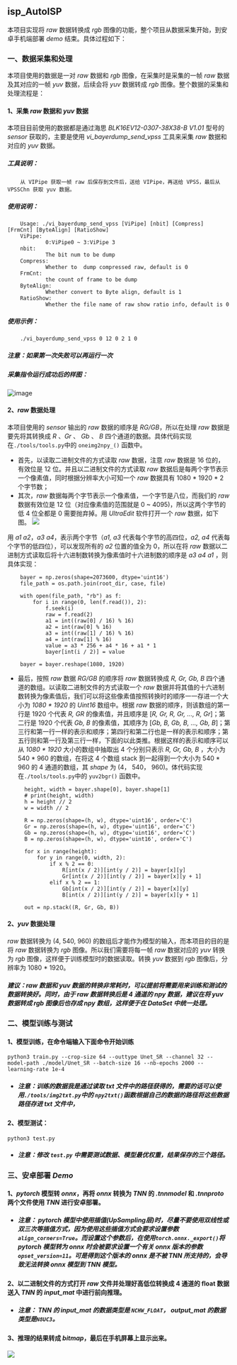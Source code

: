 ## **isp_AutoISP**
本项目实现将 _raw_ 数据转换成 _rgb_ 图像的功能，整个项目从数据采集开始，到安卓手机端部署 *demo* 结束。具体过程如下：

### **一、数据采集和处理**
本项目使用的数据是一对 _raw_ 数据和 _rgb_ 图像，在采集时是采集的一帧 _raw_ 数据及其对应的一帧 _yuv_ 数据，后续会将 _yuv_ 数据转成 _rgb_ 图像。整个数据的采集和处理流程是：

#### 1、采集 _raw_ 数据和 _yuv_ 数据
本项目目前使用的数据都是通过海思 _BLK16EV12-0307-38X38-B V1.01_ 型号的 _sensor_ 获取的，主要是使用 _vi_bayerdump_send_vpss_ 工具来采集 _raw_ 数据和对应的 _yuv_ 数据。
##### 工具说明：
        从 VIPipe 获取一帧 raw 后保存到文件后，送给 VIPipe，再送给 VPSS，最后从 VPSSChn 获取 yuv 数据。
##### 使用说明：
        Usage: ./vi_bayerdump_send_vpss [ViPipe] [nbit] [Compress] [FrmCnt] [ByteAlign] [RatioShow]
        ViPipe: 
                0:ViPipe0 ~ 3:ViPipe 3
        nbit: 
                The bit num to be dump
        Compress: 
                Whether to  dump compressed raw, default is 0
        FrmCnt: 
                the count of frame to be dump
        ByteAlign: 
                Whether convert to Byte align, default is 1
        RatioShow: 
                Whether the file name of raw show ratio info, default is 0
##### 使用示例：
        ./vi_bayerdump_send_vpss 0 12 0 2 1 0

##### 注意：如果第一次失败可以再运行一次

##### 采集指令运行成功后的样图：
![image](./figures/image1.jpg)

#### 2、_raw_ 数据处理
本项目使用的 _sensor_ 输出的 _raw_ 数据的顺序是 _RG/GB_，所以在处理 _raw_ 数据是要先将其转换成 _R_ 、_Gr_ 、 _Gb_ 、 _B_ 四个通道的数据。具体代码实现在`./tools/tools.py`中的 `oneimg2npy_()` 函数中。 
* 首先，以读取二进制文件的方式读取 _raw_ 数据，注意 _raw_ 数据是 16 位的，有效位是 12 位。并且以二进制文件的方式读取 _raw_ 数据后是每两个字节表示一个像素值，同时根据分辨率大小可知一个 _raw_ 数据具有 1080 * 1920 * 2 个字节数；
* 其次，_raw_ 数据每两个字节表示一个像素值，一个字节是八位，而我们的 _raw_ 数据有效位是 12 位（对应像素值的范围就是 0 ~ 4095)，所以这两个字节的低 4 位全都是 0 需要抛弃掉。用 *UltraEdit* 软件打开一个 _raw_ 数据，如下图。
![](./figures/image3.png)

用 _a1 a2_，_a3 a4_，表示两个字节（*a1, a3* 代表每个字节的高四位，_a2, a4_ 代表每个字节的低四位），可以发现所有的 _a2_ 位置的值全为 0，所以在将 _raw_ 数据以二进制方式读取后将十六进制数转换为像素值时十六进制数的顺序是 _a3 a4 a1_ ，则具体实现：
        
        bayer = np.zeros(shape=2073600, dtype='uint16')
        file_path = os.path.join(root_dir, case, file)

        with open(file_path, "rb") as f:
            for i in range(0, len(f.read()), 2):
                f.seek(i)
                raw = f.read(2)
                a1 = int((raw[0] / 16) % 16)
                a2 = int(raw[0] % 16)
                a3 = int((raw[1] / 16) % 16)
                a4 = int(raw[1] % 16)
                value = a3 * 256 + a4 * 16 + a1 * 1
                bayer[int(i / 2)] = value

        bayer = bayer.reshape(1080, 1920)
    
* 最后，按照 _raw_ 数据 _RG/GB_ 的顺序将 _raw_ 数据转换成 _R, Gr, Gb, B_ 四个通道的数组。以读取二进制文件的方式读取一个 _raw_ 数据并将其值的十六进制数转换为像素值后，我们可以将这些像素值按照转换时的顺序一一存进一个大小为 _1080 * 1920_ 的 _Uint16_ 数组中。根据 _raw_ 数据的顺序，则该数组的第一行是 1920 个代表 _R, GR_ 的像素值，并且顺序是 [_R, Gr, R, Gr, ..., R, Gr_]；第二行是 1920 个代表 _Gb, B_ 的像素值，其顺序为 [_Gb, B, Gb, B, ..., Gb, B_]；第三行和第一行一样的表示和顺序；第四行和第二行也是一样的表示和顺序；第五行则和第一行及第三行一样，下面的以此类推。根据这样的表示和顺序可以从 _1080 * 1920_ 大小的数组中抽取出 4 个分别只表示 _R, Gr, Gb, B_ ，大小为 540 * 960 的数组，在将这 4 个数组 stack 到一起得到一个大小为 540 * 960 的 4 通道的数组，其 _shape_ 为 (4， 540， 960)。体代码实现在`./tools/tools.py`中的 `yuv2bgr()` 函数中。

        height, width = bayer.shape[0], bayer.shape[1]
        # print(height, width)
        h = height // 2
        w = width // 2

        R = np.zeros(shape=(h, w), dtype='uint16', order='C')
        Gr = np.zeros(shape=(h, w), dtype='uint16', order='C')
        Gb = np.zeros(shape=(h, w), dtype='uint16', order='C')
        B = np.zeros(shape=(h, w), dtype='uint16', order='C')

        for x in range(height):
            for y in range(0, width, 2):
                if x % 2 == 0:
                    R[int(x / 2)][int(y / 2)] = bayer[x][y]
                    Gr[int(x / 2)][int(y / 2)] = bayer[x][y + 1]
                elif x % 2 == 1:
                    Gb[int(x / 2)][int(y / 2)] = bayer[x][y]
                    B[int(x / 2)][int(y / 2)] = bayer[x][y + 1]

        out = np.stack((R, Gr, Gb, B))

#### 2、_yuv_ 数据处理
_raw_ 数据转换为 (4, 540, 960) 的数组后才能作为模型的输入，而本项目的目的是将 _raw_ 数据转换为 _rgb_ 图像。所以我们需要将每一帧 _raw_ 数据对应的 _yuv_ 转换为 _rgb_ 图像，这样便于训练模型时的数据读取。转换 _yuv_ 数据到 _rgb_ 图像后，分辨率为 1080 * 1920。

##### **建议**：_raw_ 数据和 _yuv_ 数据的转换非常耗时，可以提前将需要用来训练和测试的数据转换好。同时，由于 _raw_ 数据转换后是 4 通道的 _npy_ 数据，建议在将 _yuv_ 数据转成 _rgb_ 图像后也存成 _npy_ 数组，这样便于在 _DataSet_ 中统一处理。

### **二、模型训练与测试**

#### 1、模型训练，在命令端输入下面命令开始训练
    python3 train.py --crop-size 64 --outtype Unet_SR --channel 32 --model-path ./model/Unet_SR --batch-size 16 --nb-epochs 2000 --learning-rate 1e-4
* ##### 注意：训练的数据我是通过读取 _txt_ 文件中的路径获得的，需要的话可以使用`./tools/img2txt.py`中的 `npy2txt()`函数根据自己的数据的路径将这些数据路径存进 _txt_ 文件中，

#### 2、模型测试：
    python3 test.py
* ##### 注意：修改 `test.py` 中需要测试数据、模型最优权重，结果保存的三个路径。

### **三、安卓部署 _Demo_**

#### 1、_pytorch_ 模型转 _onnx_，再将 _onnx_ 转换为 _TNN_ 的 _.tnnmodel_ 和 _.tnnproto_ 两个文件使用 _TNN_ 进行安卓部署。
* ##### 注意： _pytorch_ 模型中使用插值(UpSampling层)时，尽量不要使用双线性或双三次等插值方式，因为使用这些插值方式会要求设置参数`align_corners=True`。而设置这个参数后，在使用`torch.onnx._export()`将 _pytorch_ 模型转为 _onnx_ 时会被要求设置一个有关 _onnx_ 版本的参数`opset_version=11`。可是得到这个版本的 _onnx_ 是不被 _TNN_ 所支持的，会导致无法转换 _onnx_ 模型到 _TNN_ 模型。 

#### 2、以二进制文件的方式打开 _raw_ 文件并处理好高低位转换成 4 通道的 float 数据送入 _TNN_ 的 _input_mat_ 中进行前向推理。
* ##### 注意： _TNN_ 的 _input_mat_ 的数据类型是 `NCHW_FLOAT`， _output_mat_ 的数据类型是`N8UC3`。

#### 3、推理的结果转成 _bitmap_，最后在手机屏幕上显示出来。
![](./figures/image2.jpg)
